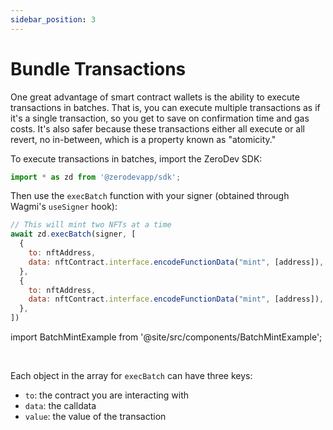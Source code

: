 ```yaml
---
sidebar_position: 3
---
```


# Bundle Transactions

One great advantage of smart contract wallets is the ability to execute transactions in batches.  That is, you can execute multiple transactions as if it's a single transaction, so you get to save on confirmation time and gas costs.  It's also safer because these transactions either all execute or all revert, no in-between, which is a property known as "atomicity."

To execute transactions in batches, import the ZeroDev SDK:

```jsx
import * as zd from '@zerodevapp/sdk';
```

Then use the `execBatch` function with your signer (obtained through Wagmi's `useSigner` hook):

```jsx
// This will mint two NFTs at a time
await zd.execBatch(signer, [
  {
    to: nftAddress,
    data: nftContract.interface.encodeFunctionData("mint", [address]),
  },
  {
    to: nftAddress,
    data: nftContract.interface.encodeFunctionData("mint", [address]),
  },
])
```

import BatchMintExample from '@site/src/components/BatchMintExample';

<BatchMintExample />

<br />

Each object in the array for `execBatch` can have three keys:

- `to`: the contract you are interacting with
- `data`: the calldata
- `value`: the value of the transaction

